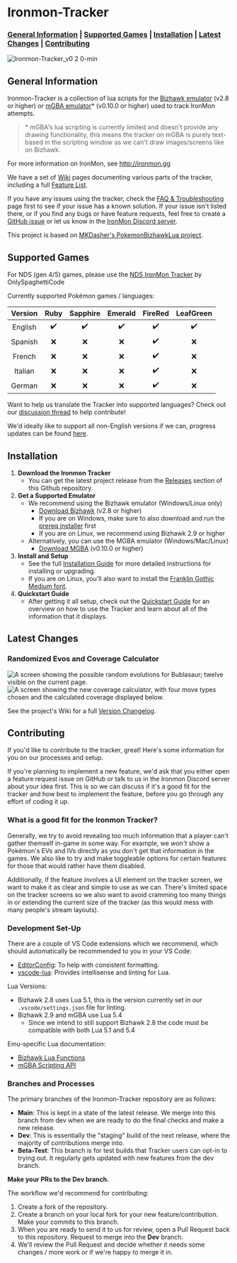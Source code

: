 # Ironmon-Tracker

### [General Information](#general-information) | [Supported Games](#supported-games) | [Installation](#installation) | [Latest Changes](#latest-changes) | [Contributing](#contributing)

![Ironmon-Tracker_v0 2 0-min](https://user-images.githubusercontent.com/103706338/168518780-ceebdb88-57a8-49aa-b6b4-acc46c4d2101.gif)

## General Information

Ironmon-Tracker is a collection of lua scripts for the [Bizhawk emulator](https://tasvideos.org/BizHawk/ReleaseHistory) (v2.8 or higher) or [mGBA emulator](https://mgba.io/downloads.html)\* (v0.10.0 or higher) used to track IronMon attempts.
> \* mGBA's lua scripting is currently limited and doesn't provide any drawing functionality, this means the tracker on mGBA is purely text-based in the scripting window as we can't draw images/screens like on Bizhawk.

For more information on IronMon, see <http://ironmon.gg>

We have a set of [Wiki](https://github.com/besteon/Ironmon-Tracker/wiki/) pages documenting various parts of the tracker, including a full [Feature List](https://github.com/besteon/Ironmon-Tracker/wiki/Feature-List).

If you have any issues using the tracker, check the [FAQ & Troubleshooting](https://github.com/besteon/Ironmon-Tracker/wiki/FAQ-&-Troubleshooting) page first to see if your issue has a known solution. If your issue isn't listed there, or if you find any bugs or have feature requests, feel free to create a [GitHub issue](https://github.com/besteon/Ironmon-Tracker/issues) or let us know in the [IronMon Discord server](https://discord.com/invite/jFPYsZAhjX).

This project is based on [MKDasher's PokemonBizhawkLua project](https://github.com/mkdasher/PokemonBizhawkLua).

## Supported Games

For NDS (gen 4/5) games, please use the [NDS IronMon Tracker](https://github.com/Brian0255/NDS-Ironmon-Tracker) by OnlySpaghettiCode

Currently supported Pokémon games / languages:

| Version   | Ruby | Sapphire | Emerald | FireRed | LeafGreen |
| :-------: | :--: | :------: | :-----: | :-----: | :-------: |
| English   | ✔️ | ✔️ | ✔️ | ✔️ | ✔️ |
| Spanish   | ❌ | ❌ | ❌ | ✔️ | ❌ |
| French    | ❌ | ❌ | ❌ | ✔️ | ❌ |
| Italian   | ❌ | ❌ | ❌ | ✔️ | ❌ |
| German    | ❌ | ❌ | ❌ | ✔️ | ❌ |

Want to help us translate the Tracker into supported languages? Check out our [discussion thread](https://github.com/besteon/Ironmon-Tracker/discussions/389) to help contribute!

We'd ideally like to support all non-English versions if we can, progress updates can be found [here](https://github.com/besteon/Ironmon-Tracker/issues/62).

## Installation

1. **Download the Ironmon Tracker**
   - You can get the latest project release from the [Releases](https://github.com/besteon/Ironmon-Tracker/releases/latest) section of this Github repository.
2. **Get a Supported Emulator**
   - We recommend using the Bizhawk emulator (Windows/Linux only)
      - [Download Bizhawk](https://tasvideos.org/BizHawk/ReleaseHistory) (v2.8 or higher)
      - If you are on Windows, make sure to also download and run the [prereq installer](https://github.com/TASEmulators/BizHawk-Prereqs/releases) first
      - If you are on Linux, we recommend using Bizhawk 2.9 or higher
   - Alternatively, you can use the MGBA emulator (Windows/Mac/Linux)
      - [Download MGBA](https://mgba.io/downloads.html) (v0.10.0 or higher)
3. **Install and Setup**
   - See the full [Installation Guide](https://github.com/besteon/Ironmon-Tracker/wiki/Installation-Guide) for more detailed instructions for installing or upgrading.
   - If you are on Linux, you'll also want to install the [Franklin Gothic Medium font](https://fontsgeek.com/fonts/Franklin-Gothic-Medium-Regular).
4. **Quickstart Guide**
   - After getting it all setup, check out the [Quickstart Guide](https://github.com/besteon/Ironmon-Tracker/wiki/Quickstart-Guide) for an overview on how to use the Tracker and learn about all of the information that it displays.

## Latest Changes

### Randomized Evos and Coverage Calculator

![A screen showing the possible random evolutions for Bublasaur; twelve visible on the current page.](https://user-images.githubusercontent.com/4258818/266699708-174a0b8a-281d-459a-bc9e-129c8c66f18c.png)![A screen showing the new coverage calculator, with four move types chosen and the calculated coverage displayed below.](https://user-images.githubusercontent.com/4258818/266700515-e001d5ec-f9bf-4c6a-99c6-b01609e2c31a.png)

See the project's Wiki for a full [Version Changelog](https://github.com/besteon/Ironmon-Tracker/wiki/Version-Changelog).

## Contributing

If you'd like to contribute to the tracker, great! Here's some information for you on our processes and setup.

If you're planning to implement a new feature, we'd ask that you either open a feature request issue on GitHub or talk to us in the Ironmon Discord server about your idea first. This is so we can discuss if it's a good fit for the tracker and how best to implement the feature, before you go through any effort of coding it up.

### What is a good fit for the Ironmon Tracker?

Generally, we try to avoid revealing too much information that a player can't gather themself in-game in some way. For example, we *won't* show a Pokémon's EVs and IVs directly as you don't get that information in the games. We also like to try and make toggleable options for certain features for those that would rather have them disabled.

Additionally, if the feature involves a UI element on the tracker screen, we want to make it as clear and simple to use as we can. There's limited space on the tracker screens so we also want to avoid cramming too many things in or extending the current size of the tracker (as this would mess with many people's stream layouts).

### Development Set-Up

There are a couple of VS Code extensions which we recommend, which should automatically be recommended to you in your VS Code:

- [EditorConfig](https://marketplace.visualstudio.com/items?itemName=EditorConfig.EditorConfig): To help with consistent formatting.
- [vscode-lua](https://marketplace.visualstudio.com/items?itemName=trixnz.vscode-lua): Provides intellisense and linting for Lua.

Lua Versions:

- Bizhawk 2.8 uses Lua 5.1, this is the version currently set in our `.vscode/settings.json` file for linting.
- Bizhawk 2.9 and mGBA use Lua 5.4
  - Since we intend to still support Bizhawk 2.8 the code must be compatible with both Lua 5.1 and 5.4

Emu-specific Lua documentation:

- [Bizhawk Lua Functions](https://tasvideos.org/Bizhawk/LuaFunctions)
- [mGBA Scripting API](https://mgba.io/docs/scripting.html)

### Branches and Processes

The primary branches of the Ironmon-Tracker repository are as follows:

- **Main**: This is kept in a state of the latest release. We merge into this branch from dev when we are ready to do the final checks and make a new release.
- **Dev**: This is essentially the "staging" build of the next release, where the majority of contributions merge into.
- **Beta-Test**: This branch is for test builds that Tracker users can opt-in to trying out. It regularly gets updated with new features from the dev branch.

**Make your PRs to the Dev branch.**

The workflow we'd recommend for contributing:

1. Create a fork of the repository.
2. Create a branch on your local fork for your new feature/contribution. Make your commits to this branch.
3. When you are ready to send it to us for review, open a Pull Request back to this repository. Request to merge into the **Dev** branch.
4. We'll review the Pull Request and decide whether it needs some changes / more work or if we're happy to merge it in.
